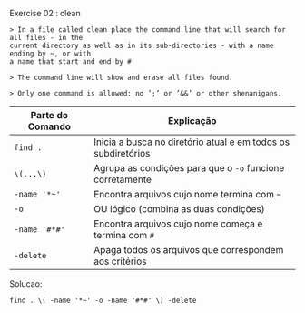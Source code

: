 Exercise 02 : clean
    
    > In a file called clean place the command line that will search for all files - in the
    current directory as well as in its sub-directories - with a name ending by ~, or with
    a name that start and end by #
    
    > The command line will show and erase all files found.
    
    > Only one command is allowed: no ’;’ or ’&&’ or other shenanigans.

| Parte do Comando | Explicação                                                    |
| ---------------- | ------------------------------------------------------------- |
| `find .`         | Inicia a busca no diretório atual e em todos os subdiretórios |
| `\(...\)`        | Agrupa as condições para que o `-o` funcione corretamente     |
| `-name '*~'`     | Encontra arquivos cujo nome termina com `~`                   |
| `-o`             | OU lógico (combina as duas condições)                         |
| `-name '#*#'`    | Encontra arquivos cujo nome começa e termina com `#`          |
| `-delete`        | Apaga todos os arquivos que correspondem aos critérios        |

Solucao:

    find . \( -name '*~' -o -name '#*#' \) -delete
